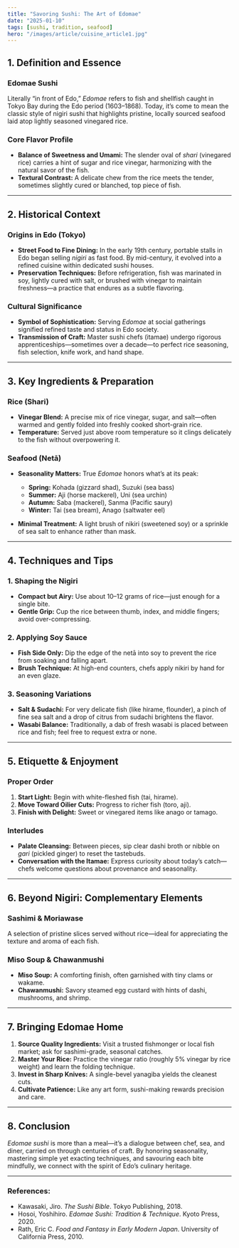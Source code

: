 ```yaml
---
title: "Savoring Sushi: The Art of Edomae"
date: "2025-01-10"
tags: [sushi, tradition, seafood]
hero: "/images/article/cuisine_article1.jpg"
---
```


## 1. Definition and Essence

### **Edomae Sushi**

Lit­er­al­ly “in front of Edo,” *Edomae* refers to fish and shellfish caught in Tokyo Bay during the Edo period (1603–1868). Today, it’s come to mean the classic style of nigiri sushi that highlights pristine, locally sourced seafood laid atop lightly seasoned vinegared rice.

### **Core Flavor Profile**

* **Balance of Sweetness and Umami:** The slender oval of *shari* (vinegared rice) carries a hint of sugar and rice vinegar, harmonizing with the natural savor of the fish.
* **Textural Contrast:** A delicate chew from the rice meets the tender, sometimes slightly cured or blanched, top piece of fish.

---

## 2. Historical Context

### **Origins in Edo (Tokyo)**

* **Street Food to Fine Dining:** In the early 19th century, portable stalls in Edo began selling *nigiri* as fast food. By mid-century, it evolved into a refined cuisine within dedicated sushi houses.
* **Preservation Techniques:** Before refrigeration, fish was marinated in soy, lightly cured with salt, or brushed with vinegar to maintain freshness—a practice that endures as a subtle flavoring.

### **Cultural Significance**

* **Symbol of Sophistication:** Serving *Edomae* at social gatherings signified refined taste and status in Edo society.
* **Transmission of Craft:** Master sushi chefs (itamae) undergo rigorous apprenticeships—sometimes over a decade—to perfect rice seasoning, fish selection, knife work, and hand shape.

---

## 3. Key Ingredients & Preparation

### **Rice (Shari)**

* **Vinegar Blend:** A precise mix of rice vinegar, sugar, and salt—often warmed and gently folded into freshly cooked short-grain rice.
* **Temperature:** Served just above room temperature so it clings delicately to the fish without overpowering it.

### **Seafood (Netā)**

* **Seasonality Matters:** True *Edomae* honors what’s at its peak:

  * **Spring:** Kohada (gizzard shad), Suzuki (sea bass)
  * **Summer:** Aji (horse mackerel), Uni (sea urchin)
  * **Autumn:** Saba (mackerel), Sanma (Pacific saury)
  * **Winter:** Tai (sea bream), Anago (saltwater eel)
* **Minimal Treatment:** A light brush of nikiri (sweetened soy) or a sprinkle of sea salt to enhance rather than mask.

---

## 4. Techniques and Tips

### **1. Shaping the Nigiri**

* **Compact but Airy:** Use about 10–12 grams of rice—just enough for a single bite.
* **Gentle Grip:** Cup the rice between thumb, index, and middle fingers; avoid over-compressing.

### **2. Applying Soy Sauce**

* **Fish Side Only:** Dip the edge of the netā into soy to prevent the rice from soaking and falling apart.
* **Brush Technique:** At high-end counters, chefs apply nikiri by hand for an even glaze.

### **3. Seasoning Variations**

* **Salt & Sudachi:** For very delicate fish (like hirame, flounder), a pinch of fine sea salt and a drop of citrus from sudachi brightens the flavor.
* **Wasabi Balance:** Traditionally, a dab of fresh wasabi is placed between rice and fish; feel free to request extra or none.

---

## 5. Etiquette & Enjoyment

### **Proper Order**

1. **Start Light:** Begin with white-fleshed fish (tai, hirame).
2. **Move Toward Oilier Cuts:** Progress to richer fish (toro, aji).
3. **Finish with Delight:** Sweet or vinegared items like anago or tamago.

### **Interludes**

* **Palate Cleansing:** Between pieces, sip clear dashi broth or nibble on *gari* (pickled ginger) to reset the tastebuds.
* **Conversation with the Itamae:** Express curiosity about today’s catch—chefs welcome questions about provenance and seasonality.

---

## 6. Beyond Nigiri: Complementary Elements

### **Sashimi & Moriawase**

A selection of pristine slices served without rice—ideal for appreciating the texture and aroma of each fish.

### **Miso Soup & Chawanmushi**

* **Miso Soup:** A comforting finish, often garnished with tiny clams or wakame.
* **Chawanmushi:** Savory steamed egg custard with hints of dashi, mushrooms, and shrimp.

---

## 7. Bringing Edomae Home

1. **Source Quality Ingredients:** Visit a trusted fishmonger or local fish market; ask for sashimi-grade, seasonal catches.
2. **Master Your Rice:** Practice the vinegar ratio (roughly 5% vinegar by rice weight) and learn the folding technique.
3. **Invest in Sharp Knives:** A single-bevel yanagiba yields the cleanest cuts.
4. **Cultivate Patience:** Like any art form, sushi-making rewards precision and care.

---

## 8. Conclusion

*Edomae sushi* is more than a meal—it’s a dialogue between chef, sea, and diner, carried on through centuries of craft. By honoring seasonality, mastering simple yet exacting techniques, and savouring each bite mindfully, we connect with the spirit of Edo’s culinary heritage.

---

### **References:**

* Kawasaki, Jiro. *The Sushi Bible*. Tokyo Publishing, 2018.
* Hosoi, Yoshihiro. *Edomae Sushi: Tradition & Technique*. Kyoto Press, 2020.
* Rath, Eric C. *Food and Fantasy in Early Modern Japan*. University of California Press, 2010.
